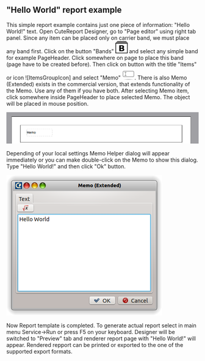 "Hello World" report example
-----
This simple report example contains just one piece of information: "Hello World!" text. Open CuteReport Designer, go to "Page editor" using right tab panel. Since any item can be placed only on carrier band, we must place any band first. Click on the button "Bands" ![BandsGroupIcon] and select any simple band for example PageHeader. Click somewhere on page to place this band (page have to be created before). Then click on button with the title "Items" or icon ![ItemsGroupIcon] and select "Memo" ![MemoIcon]. There is also Memo (Extended) exists in the commercial version, that extends functionality of the Memo. Use any of them if you have both. After selecting Memo item, click somewhere inside PageHeader to place selected Memo. The object will be placed in mouse position. 

![MemoItemOnPage]

Depending of your local settings Memo Helper dialog will appear immediately or you can make double-click on the Memo to show this dialog. Type "Hello World!" and then click "Ok" button.

![MemoItemHelper1]

Now Report template is completed. To generate actual report select in main menu Service->Run or press F5 on your keyboard. Designer will be switched to "Preview" tab and renderer report page with "Hello World!" will appear. Rendered repport can be printed or exported to the one of the supported export formats.

[BandsGroupIcon]:../images/group_Bands_32x32.png
[ItemGroupIcon]:../images/group_Shapes_32x32.png
[MemoIcon]:../images/memo.png
[MemoItemOnPage]:../images/memo_on_page.png
[MemoItemHelper1]:../images/memo_helper1.png
